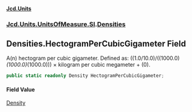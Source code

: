 #### [Jcd.Units](index.md 'index')
### [Jcd.Units.UnitsOfMeasure.SI](Jcd.Units.UnitsOfMeasure.SI.md 'Jcd.Units.UnitsOfMeasure.SI').[Densities](Densities.md 'Jcd.Units.UnitsOfMeasure.SI.Densities')

## Densities.HectogramPerCubicGigameter Field

A(n) hectogram per cubic gigameter. Defined as: ((1.0/10.0)/((1000.0)*(1000.0)*(1000.0))) × kilogram per cubic megameter + (0).

```csharp
public static readonly Density HectogramPerCubicGigameter;
```

#### Field Value
[Density](Density.md 'Jcd.Units.UnitTypes.Density')